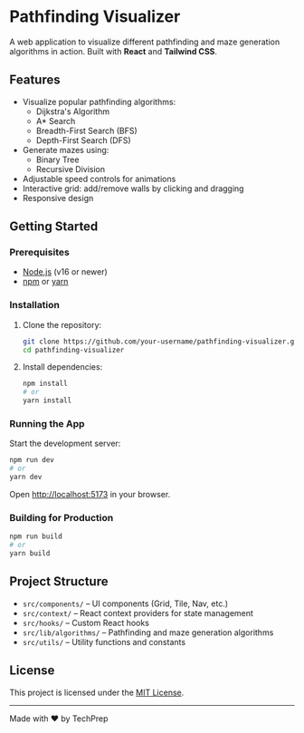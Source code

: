 # Pathfinding Visualizer

A web application to visualize different pathfinding and maze generation algorithms in action. Built with **React** and **Tailwind CSS**.

## Features

- Visualize popular pathfinding algorithms:
  - Dijkstra's Algorithm
  - A* Search
  - Breadth-First Search (BFS)
  - Depth-First Search (DFS)
- Generate mazes using:
  - Binary Tree
  - Recursive Division
- Adjustable speed controls for animations
- Interactive grid: add/remove walls by clicking and dragging
- Responsive design

## Getting Started

### Prerequisites

- [Node.js](https://nodejs.org/) (v16 or newer)
- [npm](https://www.npmjs.com/) or [yarn](https://yarnpkg.com/)

### Installation

1. Clone the repository:
   ```sh
   git clone https://github.com/your-username/pathfinding-visualizer.git
   cd pathfinding-visualizer
   ```

2. Install dependencies:
   ```sh
   npm install
   # or
   yarn install
   ```

### Running the App

Start the development server:
```sh
npm run dev
# or
yarn dev
```
Open [http://localhost:5173](http://localhost:5173) in your browser.

### Building for Production

```sh
npm run build
# or
yarn build
```

## Project Structure

- `src/components/` – UI components (Grid, Tile, Nav, etc.)
- `src/context/` – React context providers for state management
- `src/hooks/` – Custom React hooks
- `src/lib/algorithms/` – Pathfinding and maze generation algorithms
- `src/utils/` – Utility functions and constants

## License

This project is licensed under the [MIT License](LICENSE).

---

Made with ❤️ by TechPrep